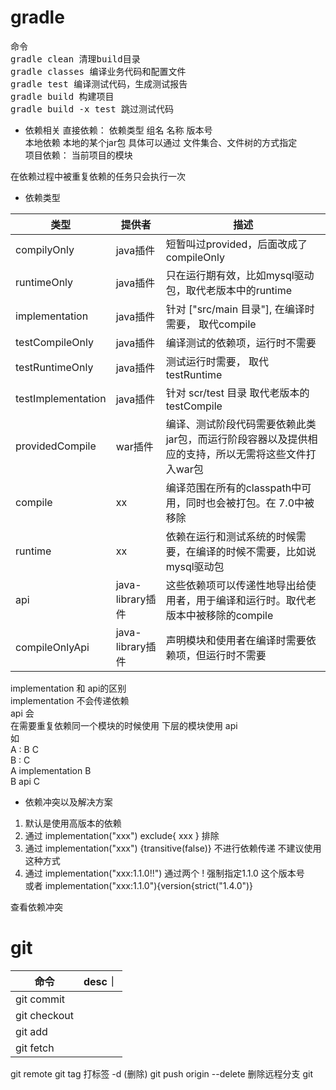 
# gradle
<pre>
命令
gradle clean 清理build目录
gradle classes 编译业务代码和配置文件
gradle test 编译测试代码，生成测试报告
gradle build 构建项目
gradle build -x test 跳过测试代码
</pre>
- 依赖相关
直接依赖： 依赖类型 组名 名称 版本号    
本地依赖 本地的某个jar包 具体可以通过 文件集合、文件树的方式指定  
项目依赖： 当前项目的模块  

在依赖过程中被重复依赖的任务只会执行一次  

- 依赖类型  


| 类型                 | 提供者                 | 描述                                                   |  
|--------------------|---------------------|------------------------------------------------------|  
| compilyOnly        | java插件             | 短暂叫过provided，后面改成了compileOnly                        |
| runtimeOnly        | java插件             | 只在运行期有效，比如mysql驱动包，取代老版本中的runtime                    |
| implementation     | java插件             | 针对 ["src/main 目录"], 在编译时需要， 取代compile                |
| testCompileOnly    | java插件             | 编译测试的依赖项，运行时不需要                                      |
| testRuntimeOnly    | java插件             | 测试运行时需要， 取代testRuntime                               |
| testImplementation | java插件             | 针对 scr/test 目录 取代老版本的 testCompile                    |
| providedCompile    | war插件              | 编译、测试阶段代码需要依赖此类jar包，而运行阶段容器以及提供相应的支持，所以无需将这些文件打入war包 |
| compile            | xx                  | 编译范围在所有的classpath中可用，同时也会被打包。在 7.0中被移除               |
| runtime            | xx                  | 依赖在运行和测试系统的时候需要，在编译的时候不需要，比如说mysql驱动包                |
| api                | java-library插件     | 这些依赖项可以传递性地导出给使用者，用于编译和运行时。取代老版本中被移除的compile         |
| compileOnlyApi     | java-library插件     | 声明模块和使用者在编译时需要依赖项，但运行时不需要                            |

implementation 和 api的区别  
implementation 不会传递依赖  
api 会  
在需要重复依赖同一个模块的时候使用 下层的模块使用 api  
如   
A : B C    
B : C    
A implementation B  
B api C  


- 依赖冲突以及解决方案
1. 默认是使用高版本的依赖  
2. 通过 implementation("xxx") exclude{ xxx } 排除
3. 通过 implementation("xxx") {transitive(false)} 不进行依赖传递    不建议使用这种方式
4. 通过 implementation("xxx:1.1.0!!") 通过两个 ! 强制指定1.1.0 这个版本号   
 或者 implementation("xxx:1.1.0"){version{strict("1.4.0")}

查看依赖冲突


# git

|命令| desc｜
|---|-------|
|git commit ||
|git checkout ||
|git add ||
|git fetch ||
git remote
git tag 打标签  -d (删除)       git push origin --delete <tagname> 删除远程分支
git

[//]: # (git tag -a v1.2 9fceb02)